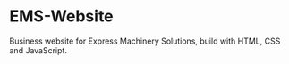 # EMS-Website

Business website for Express Machinery Solutions, build with HTML, CSS and JavaScript. 
